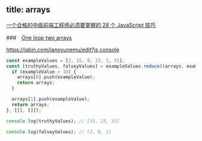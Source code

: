 title: arrays
---

[一个合格的中级前端工程师必须要掌握的 28 个 JavaScript 技巧](https://juejin.im/post/5cef46226fb9a07eaf2b7516#heading-24)  


###　[One loop two arrays](https://www.johnstewart.dev/five-programming-patterns-i-like/)

https://jsbin.com/janoyunemu/edit?js,console

```js
const exampleValues = [2, 15, 8, 23, 1, 32];
const [truthyValues, falseyValues] = exampleValues.reduce((arrays, exampleValue) => {
  if (exampleValue > 10) {
    arrays[0].push(exampleValue);
    return arrays;
  }

  arrays[1].push(exampleValue);
  return arrays;
}, [[], []]);

console.log(truthyValues); // [15, 23, 32]

console.log(falseyValues); // [2, 8, 1] 
```